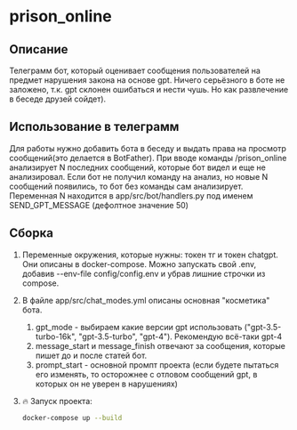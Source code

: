 # prison_online

## Описание

Телеграмм бот, который оценивает сообщения пользователей на предмет нарушения закона на основе gpt. Ничего серьёзного в боте не заложено, т.к. gpt склонен ошибаться и нести чушь.
Но как развлечение в беседе друзей сойдет). 

## Использование в телеграмм

Для работы нужно добавить бота в беседу и выдать права на просмотр сообщений(это делается в BotFather). При вводе команды /prison_online анализирует N последних сообщений, которые бот видел и еще не анализировал.
Если бот не получил команду на анализ, но новые N сообщений появились, то бот без команды сам анализирует. Переменная N находится в app/src/bot/handlers.py под именем SEND_GPT_MESSAGE (дефолтное значение 50)

## Сборка

1. Переменные окружения, которые нужны: токен тг и токен chatgpt. Они описаны в docker-compose. Можно запускать свой .env, добавив --env-file config/config.env и убрав лишние строчки из compose.

2. В файле app/src/chat_modes.yml описаны основная "косметика" бота.
   
     1) gpt_mode - выбираем какие версии gpt использовать ("gpt-3.5-turbo-16k", "gpt-3.5-turbo", "gpt-4"). Рекомендую всё-таки gpt-4
     2) message_start и message_finish отвечают за сообщения, которые пишет до и после статей бот.
     3) prompt_start - основной промпт проекта (если будете пытаться его изменять, то осторожнее с отловом сообщений gpt, в которых он не уверен в нарушениях)

3. 🔥 Запуск проекта:
    ```bash
    docker-compose up --build
    ```
